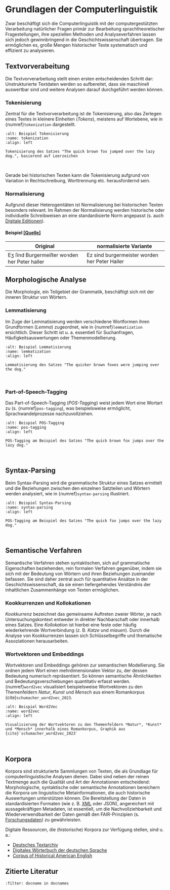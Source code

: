 # Grundlagen der Computerlinguistik 
Zwar beschäftigt sich die Computerlinguistik mit der computergestützten Verarbeitung natürlicher Fragen primär zur Bearbeitung sprachtheoretischer Fragestellungen, ihre speziellen Methoden und Analyseverfahren lassen sich jedoch gewinnbringend in die Geschichtswissenschaft übertragen. Sie ermöglichen es, große Mengen historischer Texte systematisch und effizient zu analysieren. 


## Textvorverabeitung
Die Textvorverarbeitung stellt einen ersten entscheidenden Schritt dar: Unstrukturierte Textdaten werden so aufbereitet, dass sie maschinell auswertbar sind und weitere Analysen darauf durchgeführt werden können. 

### Tokenisierung
Zentral für die Textvorverarbeitung ist de Tokenisierung, also das Zerlegen eines Textes in kleinere Einheiten (*Tokens*), meistens auf Wortebene, wie in {numref}`tokenization` dargestellt. 

```{figure} ../img/tokenization.drawio.png
:alt: Beispiel Tokenisierung
:name: tokenization
:align: left

Tokenisierung des Satzes "The quick brown fox jumped over the lazy dog.", basierend auf Leerzeichen
```
<br/>

Gerade bei historischen Texten kann die Tokenisierung aufgrund von Variation in Rechtschreibung, Worttrennung etc. herausfordernd sein. 

### Normalisierung
Aufgrund dieser Heterogenitäten ist Normalisierung bei historischen Texten besonders relevant. Im Rahmen der Normalisierung werden historische oder individuelle Schreibweisen an eine standardisierte Norm angepasst (s. auch [Digitale Editionen](digitale-editionen.md)).

#### Beispiel [[Quelle]](http://lme70.informatik.uni-erlangen.de:8060/exist/apps/nuernberger-briefbuecher/3.xml)
| Original   | normalisierte Variante    |
| ----------- | ----------- |
| Eʒ ſind Burgermeiſter woꝛden her Peter haller   | Ez sind burgermeister worden her Peter Haller   |


## Morphologische Analyse
Die Morphologie, ein Teilgebiet der Grammatik, beschäftigt sich mit der inneren Struktur von Wörtern. 

### Lemmatisierung
Im Zuge der Lemmatisierung werden verschiedene Wortformen ihren Grundformen (*Lemma*) zugeordnet, wie in {numref}`lemmatization` ersichtlich. Dieser Schritt ist u. a. essentiell für Suchanfragen, Häufigkeitsauswertungen oder Themenmodellierung.

```{figure} ../img/lemmatization.drawio.png
:alt: Beispiel Lemmatisierung
:name: lemmatization
:align: left

Lemmatisierung des Satzes "The quicker brown foxes were jumping over the dog."
```
<br/>

### Part-of-Speech-Tagging
Das Part-of-Speech-Tagging (*POS-Tagging*) weist jedem Wort eine Wortart zu (s. {numref}`pos-tagging`), was beispielsweise ermöglicht, Sprachwandelprozesse nachzuvollziehen. 
```{figure} ../img/pos-tagging.drawio.png
:alt: Beispiel POS-Tagging
:name: pos-tagging
:align: left

POS-Tagging am Beispiel des Satzes "The quick brown fox jumps over the lazy dog."
```
<br/>

## Syntax-Parsing
Beim Syntax-Parsing wird die grammatische Struktur eines Satzes ermittelt und die Beziehungen zwischen den einzelnen Satzteilen und Wörtern werden analysiert, wie in {numref}`syntax-parsing` illustriert.
```{figure} ../img/syntax-parsing.png
:alt: Beispiel Syntax-Parsing
:name: syntax-parsing
:align: left

POS-Tagging am Beispiel des Satzes "The quick fox jumps over the lazy dog."
```
<br/>


## Semantische Verfahren
Semantische Verfahren stehen syntaktischen, sich auf grammatische Eigenschaften beziehenden, rein formalen Verfahren gegenüber, indem sie sich mit der Bedeutung von Wörtern und ihren Beziehungen zueinander befassen. Sie sind daher zentral auch für quantitative Ansätze in der Geschichtswissenschaft, da sie einen tiefergehendes Verständnis der inhaltlichen Zusammenhänge von Texten ermöglichen. 

### Kookkurrenzen und Kollokationen
*Kookkurrenz* bezeichnet das gemeinsame Auftreten zweier Wörter, je nach Untersuchungskontext entweder in direkter Nachbarschaft oder innerhalb eines Satzes. Eine *Kollokation* ist hierbei eine feste oder häufig wiederkehrende Wortverbindung (z. B. *Katze* und *miauen*). Durch die Analyse von Kookkurrenzen  lassen sich Schlüsselbegriffe und thematische Assoziationen herausarbeiten. 



### Wortvektoren und Embeddings
Wortvektoren und Embeddings gehören zur semantischen Modellierung. Sie ordnen jedem Wort einen mehrdimensionalen Vektor zu, der dessen Bedeutung numerisch repräsentiert. So können semantische Ähnlichkeiten und Bedeutungsverschiebungen quantitativ erfasst werden. {numref}`word2vec` visualisiert beispielsweise Wortvektoren zu den Themenfeldern *Natur*, *Kunst* und *Mensch* aus einem Romankorpus {cite}`schumacher_word2vec_2023`.

```{figure} ../img/word2vec.png
:alt: Beispiel Word2Vec
:name: word2vec
:align: left

Visualisierung der Wortvektoren zu den Themenfeldern *Natur*, *Kunst* und *Mensch* innerhalb eines Romankorpus, Graphik aus {cite}`schumacher_word2vec_2023`
```
<br/>

## Korpora
Korpora sind strukturierte Sammlungen von Texten, die als Grundlage für computerlinguistische Analysen dienen. Dabei sind neben der reinen Textmenge auch die Qualität und Art der Annotationen entscheidend: Morphologische, syntaktische oder semantische Annotationen bereichern die Korpora um linguistische Metainformationen, die auch historische Auswertungen unterstützen können. Die Bereitstellung der Daten in standardisierten Formaten (wie z. B. [XML](../theorie/xml.md) oder JSON), angereichert mit aussagekräftigen Metadaten, ist essentiell, um die Nachvollziehbarkeit und Wiederverwendbarkeit der Daten gemäß den FAIR-Prinzipien (s. [Forschungsdaten](forschungsdaten.md)) zu gewährleisten.

Digitale Ressourcen, die (historische) Korpora zur Verfügung stellen, sind u. a.: 
- [Deutsches Textarchiv](https://www.deutschestextarchiv.de/)
- [Digitales Wörterbuch der deutschen Sprache](https://www.dwds.de/)
- [Corpus of Historical American English](https://www.english-corpora.org/coha/)

## Zitierte Literatur
```{bibliography}
:filter: docname in docnames
```